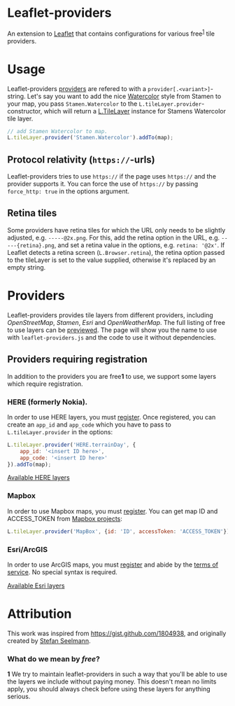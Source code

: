 Leaflet-providers
=================
An extension to [Leaflet](https://leafletjs.com/) that contains configurations for various free<sup>[1](#what-is-free)</sup> tile providers.

# Usage
Leaflet-providers [providers](#providers) are refered to with a `provider[.<variant>]`-string. Let's say you want to add the nice [Watercolor](https://maps.stamen.com/#watercolor/) style from Stamen to your map, you pass `Stamen.Watercolor` to the `L.tileLayer.provider`-constructor, which will return a [L.TileLayer](https://leafletjs.com/reference.html#tilelayer) instance for Stamens Watercolor tile layer.

```Javascript
// add Stamen Watercolor to map.
L.tileLayer.provider('Stamen.Watercolor').addTo(map);
```

## Protocol relativity (`https://`-urls)

Leaflet-providers tries to use `https://` if the page uses `https://` and the provider supports it.
You can force the use of `https://` by passing `force_http: true` in the options argument.

## Retina tiles

Some providers have retina tiles for which the URL only needs to be slightly adjusted, e.g. `-----@2x.png`. For this, add the retina option in the URL, e.g. `-----{retina}.png`, and set a retina value in the options, e.g. `retina: '@2x'`. If Leaflet detects a retina screen (`L.Browser.retina`), the retina option passed to the tileLayer is set to the value supplied, otherwise it's replaced by an empty string.

# Providers

Leaflet-providers provides tile layers from different providers, including *OpenStreetMap*, *Stamen*, *Esri* and *OpenWeatherMap*. The full listing of free to use layers can be [previewed](https://leaflet-extras.github.io/leaflet-providers/preview/index.html). The page will show you the name to use with `leaflet-providers.js` and the code to use it without dependencies.

## Providers requiring registration

In addition to the providers you are free<b id="what-is-free">1</b> to use, we support some layers which require registration.

### HERE (formerly Nokia).

In order to use HERE layers, you must [register](https://developer.here.com/). Once registered, you can create an `app_id` and `app_code` which you have to pass to `L.tileLayer.provider` in the options:

```Javascript
L.tileLayer.provider('HERE.terrainDay', {
    app_id: '<insert ID here>',
    app_code: '<insert ID here>'
}).addTo(map);
```

[Available HERE layers](https://leaflet-extras.github.io/leaflet-providers/preview/#filter=HERE)

### Mapbox

In order to use Mapbox maps, you must [register](https://tiles.mapbox.com/signup). You can get map ID and ACCESS_TOKEN from [Mapbox projects](https://www.mapbox.com/projects):
```JavaScript
L.tileLayer.provider('MapBox', {id: 'ID', accessToken: 'ACCESS_TOKEN'}).addTo(map);
```

### Esri/ArcGIS

In order to use ArcGIS maps, you must [register](https://developers.arcgis.com/en/sign-up/) and abide by the [terms of service](https://developers.arcgis.com/en/terms/). No special syntax is required.

[Available Esri layers](https://leaflet-extras.github.io/leaflet-providers/preview/#filter=Esri)

# Attribution

This work was inspired from <https://gist.github.com/1804938>, and originally created by [Stefan Seelmann](https://github.com/seelmann).

### What do we mean by *free*?
<b id="what-is-free">1</b>
We try to maintain leaflet-providers in such a way that you'll be able to use the layers we include without paying money.
This doesn't mean no limits apply, you should always check before using these layers for anything serious.
